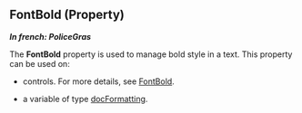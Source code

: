 
## FontBold (Property)

***In french: PoliceGras***
	



<a name="XUse"></a>
<a name="Use"></a>
<a name="description"></a>
The **FontBold** property is used to manage bold style in a text. This property can be used on: 

- controls. For more details, see [FontBold](../Proprietes/2510103.md). 

- a variable of type [docFormatting](../WDLang1/1000022817.md). 




